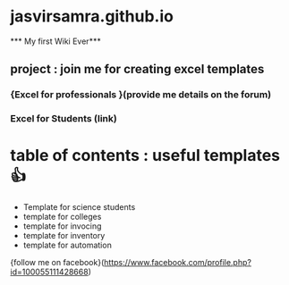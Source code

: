# jasvirsamra.github.io
*** My first Wiki Ever***
## project : join me for creating excel templates
### {Excel for professionals }(provide me details on the forum)
### Excel for Students (link)

# table of contents : useful templates 👍
 - Template for science students
 - template for colleges
 - template for invocing
 - template for inventory
 - template for automation
  
{follow me on facebook}(https://www.facebook.com/profile.php?id=100055111428668)

